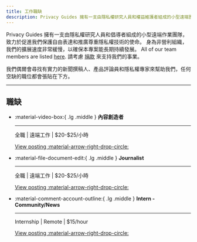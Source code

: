 ```yaml
---
title: 工作職缺
description: Privacy Guides 擁有一支由隱私權研究人員和權益維護者組成的小型遠端團隊。 我們將來可能有的任何職位空缺都會在此公布。
---
```


Privacy Guides 擁有一支由隱私權研究人員和倡導者組成的小型遠端作業團隊，致力於促進我們保護自由表達和推廣尊重隱私權技術的使命。 身為非營利組織，我們的擴展速度非常緩慢，以確保本專案能長期持續發展。 All of our team members are listed [here](https://discuss.privacyguides.net/u?group=team\&order=solutions\&period=all). 請考慮 [捐款](donate.md) 來支持我們的事業。

我們偶爾會尋找有實力的新聞撰稿人、產品評論員和隱私權專家來幫助我們，任何空缺的職位都會張貼在下方。

---

## 職缺

<div class="grid cards" markdown>

- :material-video-box:{ .lg .middle } **內容創造者**

  ---

  全職 | 遠端工作 | \$20-$25/小時

  [View posting :material-arrow-right-drop-circle:](jobs/content-creator.md)

- :material-file-document-edit:{ .lg .middle } **Journalist**

  ---

  全職 | 遠端工作 | \$20-$25/小時

  [View posting :material-arrow-right-drop-circle:](jobs/journalist.md)

- :material-comment-account-outline:{ .lg .middle } **Intern - Community/News**

  ---

  Internship | Remote | \$15/hour

  [View posting :material-arrow-right-drop-circle:](jobs/intern-news.md)

</div>
